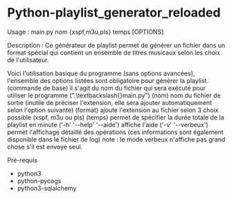 Python-playlist_generator_reloaded
==================================

Usage :
main.py nom {xspf,m3u,pls} temps [OPTIONS]

Description :
Ce générateur de playlist permet de générer un fichier dans un format spécial qui contient un ensemble de titres musicaux selon les choix de l'utilisateur.

Voici l'utilisation basique du programme (sans options avancées), l'ensemble des options listées sont obligatoire pour générer la playlist.
(commande de base) il s'agit du nom du fichier qui sera exécuté pour utiliser le programme (".\textbackslash{}main.py")
(nom) nom du fichier de sortie (inutile de préciser l'extension, elle sera ajouter automatiquement selon l'option suivante)
(format) ajoute l'extension au fichier selon 3 choix possible (xspf, m3u ou pls)
(temps) permet de spécifier la durée totale de la playlist en minute
('-h' '--help' '--aide') affiche l'aide
('-v' '--verbeux') permet l'affichage détaillé des opérations (ces informations sont également disponible dans le fichier de log)
note : le mode verbeux n'affiche pas grand chose s'il est envoyé seul.

Pré-requis
- python3
- python-pycogs
- python3-sqlalchemy
